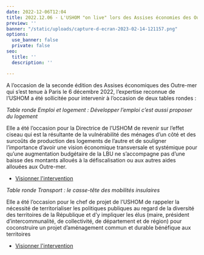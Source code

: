 ```yaml
---
date: 2022-12-06T12:04
title: 2022.12.06 - L'USHOM "on live" lors des Assises économies des Outre-mer
preview: ''
banner: "/static/uploads/capture-d-ecran-2023-02-14-121157.png"
options:
  use_banner: false
  private: false
seo:
  title: ''
  description: ''

---
```

A l’occasion de la seconde édition des Assises économiques des Outre-mer qui s’est tenue à Paris le 6 décembre 2022, l’expertise reconnue de l’USHOM a été sollicitée pour intervenir à l’occasion de deux tables rondes :

_Table ronde Emploi et logement : Développer l’emploi c’est aussi proposer du logement_

Elle a été l’occasion pour la Directrice de l’USHOM de revenir sur l’effet ciseau qui est la résultante de la vulnérabilité des ménages d’un côté et des surcoûts de production des logements de l’autre et de souligner l’importance d’avoir une vision économique transversale et systémique pour qu’une augmentation budgétaire de la LBU ne s’accompagne pas d’une baisse des montants alloués à la défiscalisation ou aux autres aides allouées aux Outre-mer.

* [Visionner l'intervention](https://economieoutremer.ouest-france.fr/en-replay/)

_Table ronde Transport : le casse-tête des mobilités insulaires_

Elle a été l’occasion pour le chef de projet de l’USHOM de rappeler la nécessité de territorialiser les politiques publiques au regard de la diversité des territoires de la République et d’y impliquer les élus (maire, président d’intercommunalité, de collectivité, de département et de région) pour coconstruire un projet d’aménagement commun et durable bénéfique aux territoires

* [Visionner l'intervention](https://economieoutremer.ouest-france.fr/en-replay/)